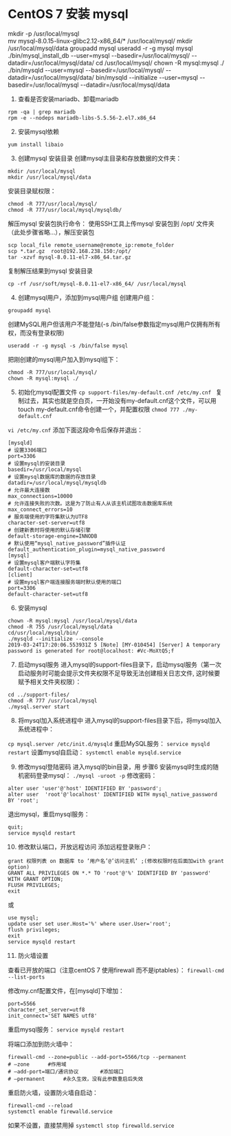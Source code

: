 # CentOS 7 安装 mysql

 mkdir -p /usr/local/mysql  
 mv mysql-8.0.15-linux-glibc2.12-x86_64/* /usr/local/mysql/
 mkdir /usr/local/mysql/data
 groupadd mysql
 useradd -r -g mysql mysql
 ./bin/mysql_install_db --user=mysql --basedir=/usr/local/mysql/ --datadir=/usr/local/mysql/data/
 cd /usr/local/mysql/
chown -R mysql:mysql ./
./bin/mysqld --user=mysql --basedir=/usr/local/mysql/ --datadir=/usr/local/mysql/data/
bin/mysqld --initialize --user=mysql --basedir=/usr/local/mysql --datadir=/usr/local/mysql/data

1. 查看是否安装mariadb、卸载mariadb
```
rpm -qa | grep mariadb
rpm -e --nodeps mariadb-libs-5.5.56-2.el7.x86_64
```
2. 安装mysql依赖
```
yum install libaio
```
3. 创建mysql 安装目录
创建mysql主目录和存放数据的文件夹：
```
mkdir /usr/local/mysql
mkdir /usr/local/mysql/data
```
安装目录赋权限：
```
chmod -R 777/usr/local/mysql/
chmod -R 777/usr/local/mysql/mysqldb/
```
解压mysql 安装包执行命令：
使用SSH工具上传mysql 安装包到 /opt/ 文件夹（此处步骤省略...），解压安装包
```
scp local_file remote_username@remote_ip:remote_folder 
scp *.tar.gz  root@192.168.238.150:/opt/
tar -xzvf mysql-8.0.11-el7-x86_64.tar.gz
```
复制解压结果到mysql 安装目录
```
cp -rf /usr/soft/mysql-8.0.11-el7-x86_64/ /usr/local/mysql
```
4. 创建mysql用户，添加到mysql用户组
创建用户组：
```
groupadd mysql
```
创建MySQL用户但该用户不能登陆(-s /bin/false参数指定mysql用户仅拥有所有权，而没有登录权限)
```
useradd -r -g mysql -s /bin/false mysql
```
把刚创建的mysql用户加入到mysql组下：
```
chmod -R 777/usr/local/mysql/
chown -R mysql:mysql ./
```
5. 初始化mysql配置文件
`cp support-files/my-default.cnf /etc/my.cnf `
复制过去，其实也就是空白页，一开始没有my-default.cnf这个文件，可以用touch my-default.cnf命令创建一个，并配置权限 
`chmod 777 ./my-default.cnf `

`vi /etc/my.cnf`
添加下面这段命令后保存并退出：
```
[mysqld]
# 设置3306端口
port=3306
# 设置mysql的安装目录
basedir=/usr/local/mysql
# 设置mysql数据库的数据的存放目录
datadir=/usr/local/mysql/mysqldb
# 允许最大连接数
max_connections=10000
# 允许连接失败的次数。这是为了防止有人从该主机试图攻击数据库系统
max_connect_errors=10
# 服务端使用的字符集默认为UTF8
character-set-server=utf8
# 创建新表时将使用的默认存储引擎
default-storage-engine=INNODB
# 默认使用“mysql_native_password”插件认证
default_authentication_plugin=mysql_native_password
[mysql]
# 设置mysql客户端默认字符集
default-character-set=utf8
[client]
# 设置mysql客户端连接服务端时默认使用的端口
port=3306
default-character-set=utf8
```
6. 安装mysql
```
chown -R mysql:mysql /usr/local/mysql/data   
chmod -R 755 /usr/local/mysql/data
cd/usr/local/mysql/bin/
./mysqld --initialize --console
2019-03-24T17:20:06.553931Z 5 [Note] [MY-010454] [Server] A temporary password is generated for root@localhost: #Vc-MoXtQ5;f
```
7. 启动mysql服务
进入mysql的support-files目录下，启动mysql服务（第一次启动服务时可能会提示文件夹权限不足导致无法创建相关日志文件, 这时候要赋予相关文件夹权限）：
```
cd ../support-files/
chmod -R 777 /usr/local/mysql
./mysql.server start
```
8. 将mysql加入系统进程中
进入mysql的support-files目录下后，将mysql加入系统进程中：

`cp mysql.server /etc/init.d/mysqld`
重启MySQL服务：
`service mysqld restart`
设置mysql自启动：
`systemctl enable mysqld.service`

9. 修改mysql登陆密码
进入mysql的bin目录，用 步骤6 安装mysql时生成的随机密码登录mysql：
`./mysql -uroot -p`
修改密码：
```
alter user 'user'@'host' IDENTIFIED BY 'password';
alter user  'root'@'localhost' IDENTIFIED WITH mysql_native_password BY 'root';
```
退出mysql，重启mysql服务：
```
quit;
service mysqld restart
```
10. 修改默认端口，开放远程访问
添加远程登录账户：
```
grant 权限列表 on 数据库 to ‘用户名’@’访问主机’ ;(修改权限时在后面加with grant option)
GRANT ALL PRIVILEGES ON *.* TO 'root'@'%' IDENTIFIED BY 'password' WITH GRANT OPTION;
FLUSH PRIVILEGES;
exit
```
或
```
use mysql;
update user set user.Host='%' where user.User='root';
flush privileges;
exit
service mysqld restart
```
11. 防火墙设置

查看已开放的端口（注意centOS 7 使用firewall 而不是iptables）：
`firewall-cmd --list-ports`

修改my.cnf配置文件，在[mysqld]下增加：
```
port=5566
character_set_server=utf8
init_connect='SET NAMES utf8'
```
重启mysql服务：
`service mysqld restart`

将端口添加到防火墙中：
```
firewall-cmd --zone=public --add-port=5566/tcp --permanent
# –zone      #作用域
# –add-port=端口/通讯协议       #添加端口
# –permanent      #永久生效，没有此参数重启后失效
```
重启防火墙，设置防火墙自启动：
```
firewall-cmd --reload
systemctl enable firewalld.service
```
如果不设置，直接禁用掉
`systemctl stop firewalld.service`











